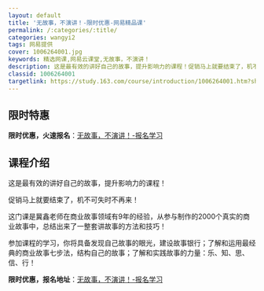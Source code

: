 ```yaml
---
layout: default
title: '无故事，不演讲！-限时优惠-网易精品课'
permalink: /:categories/:title/
categories: wangyi2
tags: 网易提供
cover: 1006264001.jpg
keywords: 精选网课,网易云课堂,无故事，不演讲！
description: 这是最有效的讲好自己的故事，提升影响力的课程！促销马上就要结束了，机不可失时不再来！这门课是冀鑫老师在商业故事领域有9年
classid: 1006264001
targetlink: https://study.163.com/course/introduction/1006264001.htm?share=1&shareId=1025206652&utm_campaign=share&utm_medium=iphoneShare&utm_source=&utm_u=1025206652
---
```


## 限时特惠

**限时优惠，火速报名**：[无故事，不演讲！-报名学习](https://study.163.com/course/introduction/1006264001.htm?share=1&shareId=1025206652&utm_campaign=share&utm_medium=iphoneShare&utm_source=&utm_u=1025206652)

## 课程介绍

这是最有效的讲好自己的故事，提升影响力的课程！

促销马上就要结束了，机不可失时不再来！

这门课是冀鑫老师在商业故事领域有9年的经验，从参与制作的2000个真实的商业故事中，总结出来了一整套讲故事的方法和技巧！

参加课程的学习，你将具备发现自己故事的眼光，建设故事银行；了解和运用最经典的商业故事七步法，结构自己的故事；了解和实践故事的力量：乐、知、思、信、行！

**限时优惠，报名地址**：[无故事，不演讲！-报名学习](https://study.163.com/course/introduction/1006264001.htm?share=1&shareId=1025206652&utm_campaign=share&utm_medium=iphoneShare&utm_source=&utm_u=1025206652)

